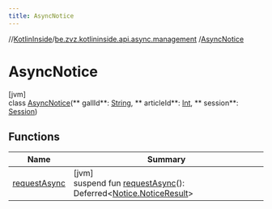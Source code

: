 ```yaml
---
title: AsyncNotice
---
```

//[KotlinInside](../../../index.html)/[be.zvz.kotlininside.api.async.management](../index.html)
/[AsyncNotice](index.html)

# AsyncNotice

[jvm]\
class [AsyncNotice](index.html)(**
gallId**: [String](https://kotlinlang.org/api/latest/jvm/stdlib/kotlin/-string/index.html), **
articleId**: [Int](https://kotlinlang.org/api/latest/jvm/stdlib/kotlin/-int/index.html), **
session**: [Session](../../be.zvz.kotlininside.session/-session/index.html))

## Functions

| Name | Summary |
|---|---|
| [requestAsync](request-async.html) | [jvm]<br>suspend fun [requestAsync](request-async.html)(): Deferred<[Notice.NoticeResult](../../be.zvz.kotlininside.api.management/-notice/-notice-result/index.html)> |

